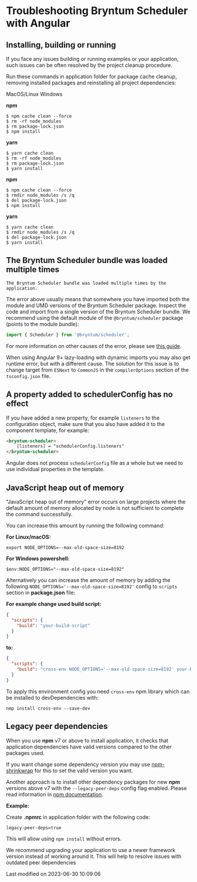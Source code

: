 # Troubleshooting Bryntum Scheduler with Angular

## Installing, building or running

If you face any issues building or running examples or your application, such issues can be often resolved by the
project cleanup procedure.

Run these commands in application folder for package cache cleanup, removing installed packages and reinstalling all
project dependencies:

<div class="docs-tabs" data-name="cleanup">
<div>
    <a>MacOS/Linux</a>
    <a>Windows</a>
</div>
<div>

<strong>npm</strong>

```shell
$ npm cache clean --force
$ rm -rf node_modules
$ rm package-lock.json
$ npm install
```

<strong>yarn</strong>

```shell
$ yarn cache clean
$ rm -rf node_modules
$ rm package-lock.json
$ yarn install
```

</div>
<div>

<strong>npm</strong>

```shell
$ npm cache clean --force
$ rmdir node_modules /s /q
$ del package-lock.json
$ npm install
```

<strong>yarn</strong>

```shell
$ yarn cache clean
$ rmdir node_modules /s /q
$ del package-lock.json
$ yarn install
```
</div>
</div>

## The Bryntum Scheduler bundle was loaded multiple times

```text
The Bryntum Scheduler bundle was loaded multiple times by the application.
```

The error above usually means that somewhere you have imported both the module and UMD versions of the Bryntum Scheduler 
package. Inspect the code and import from a single version of the Bryntum Scheduler bundle. We recommend using the default
module of the `@bryntum/scheduler` package (points to the module bundle):

```javascript
import { Scheduler } from '@bryntum/scheduler';
```

For more information on other causes of the error, please see
[this guide](#Scheduler/guides/gettingstarted/es6bundle.md#troubleshooting).

When using Angular 9+ lazy-loading with dynamic imports you may also get runtime error, but with a different cause. The
solution for this issue is to change target from `ESNext` to `CommonJS` in the `compilerOptions` section of the
`tsconfig.json` file.

## A property added to schedulerConfig has no effect

If you have added a new property, for example `listeners` to the configuration object, make sure that you also have
added it to the component template, for example:

```html
<bryntum-scheduler>
    [listeners] = "schedulerConfig.listeners"
</bryntum-scheduler>
```

Angular does not process `schedulerConfig` file as a whole but we need to use individual properties in the template.

## JavaScript heap out of memory

"JavaScript heap out of memory" error occurs on large projects where the default amount of memory allocated by node is
not sufficient to complete the command successfully.

You can increase this amount by running the following command:

**For Linux/macOS:**

```shell
export NODE_OPTIONS=--max-old-space-size=8192
```

**For Windows powershell:**

```shell
$env:NODE_OPTIONS="--max-old-space-size=8192"
```

Alternatively you can increase the amount of memory by adding the following
`NODE_OPTIONS='--max-old-space-size=8192'` config to `scripts` section in **package.json** file:

**For example change used build script:**

```json
{
  "scripts": {
    "build": "your-build-script"
  }
}
```

**to:**

```json
{
  "scripts": {
    "build": "cross-env NODE_OPTIONS='--max-old-space-size=8192' your-build-script"
  }
}
```

To apply this environment config you need `cross-env` npm library which can be installed to devDependencies with:

```shell
nmp install cross-env --save-dev
```

## Legacy peer dependencies

When you use **npm** v7 or above to install application, it checks that application dependencies have valid versions
compared to the other packages used.

If you want change some dependency version you may use
[npm-shrinkwrap](https://docs.npmjs.com/cli/v9/commands/npm-shrinkwrap) for this to set the valid version you want.

Another approach is to install other dependency packages for new **npm** versions above v7 with the
`--legacy-peer-deps` config flag enabled. Please read information in
[npm documentation](https://docs.npmjs.com/cli/v9/using-npm/config#legacy-peer-deps).

**Example:**

Create **.npmrc** in application folder with the following code:
```
legacy-peer-deps=true
```

This will allow using `npm install` without errors.

<div class="note">

We recommend upgrading your application to use a newer framework version instead of working around it. This will help to resolve issues with outdated
peer dependencies

</div>



<p class="last-modified">Last modified on 2023-06-30 10:09:06</p>